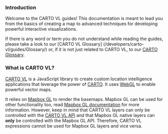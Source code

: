 ### Introduction

Welcome to the CARTO VL guides! This documentation is meant to lead you from the basics of creating a map to advanced techniques for developing powerful interactive visualizations.

If there is any word or term you do not understand while reading the guides, please take a look to our [CARTO VL Glossary] (/developers/carto-vl/guides/Glossary/) or, if it is not just related to CARTO VL, to our [CARTO Glossary](https://carto.com/help/glossary).

### What is CARTO VL?

[CARTO VL](https://github.com/cartodb/carto-vl) is a JavaScript library to create custom location intelligence applications that leverage the power of [CARTO](https://carto.com/). It uses [WebGL](https://www.khronos.org/webgl/) to enable powerful vector maps.

It relies on [Mapbox GL](https://www.mapbox.com/mapbox-gl-js/api) to render the basemaps. Mapbox GL can be used for other functionality too, read [Mapbox GL documentation](https://www.mapbox.com/mapbox-gl-js/api/) for more information. However, keep in mind that CARTO VL layers can only be controlled with the [CARTO VL API]() and that Mapbox GL native layers can **only** be controlled with the Mapbox GL API. Therefore, CARTO VL expressions cannot be used for Mapbox GL layers and vice versa.
